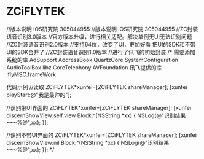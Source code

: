 ZCiFLYTEK
=========

//版本说明 iOS研究院 305044955
//版本说明 iOS研究院 305044955
//ZC封装语音识别3.0版本
//官方版本升级，进行相关适配。解决单例无UI无法识别问题
//ZC封装语音识别2.0版本
//支持64位，改变了UI，更加好看 把UI的SDK和不带UI的SDK合并了
//ZC封装语音识别1.0版本
//进行了讯飞的初始封装
/*
需要添加系统的库
AdSupport
AddressBook
QuartzCore
SystemConfiguration
AudioToolBox
libz
CoreTelephony
AVFoundation
讯飞提供的库
iflyMSC.frameWork

代码示例
//读取
ZCiFLYTEK*xunfei=[ZCiFLYTEK shareManager];
[xunfei playStart:@"我是最帅的"];

//识别带UI界面的
ZCiFLYTEK*xunfei=[ZCiFLYTEK shareManager];
[xunfei discernShowView:self.view Block:^(NSString *xx) {
NSLog(@"识别结果~~~%@",xx);
}];

//识别不带UI界面的
ZCiFLYTEK*xunfei=[ZCiFLYTEK shareManager];
[xunfei discernShowView:nil Block:^(NSString *xx) {
NSLog(@"识别结果~~~%@",xx);
}];
*/

